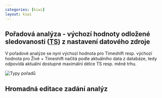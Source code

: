 ```yaml
---
categories: [kiwi]
layout: kiwi
---
```


## Pořadová analýza - výchozí hodnoty odložené sledovanosti (<abbr title="Timeshift">TS</abbr>) z nastavení datového zdroje
V pořadové analýze se nyní výchozí hodnota pro Timeshift resp. výchozí hodnota pro Živé + Timeshift načítá podle aktuálního data z databáze, tedy odpovídá aktuální dostupné maximální délce TS resp. měně trhu.

![Typy pořadů]({{site.url}}/data/ts_z_db.png)

## Hromadná editace zadání analýz
